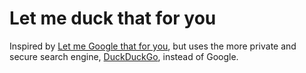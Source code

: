 # Let me duck that for you

Inspired by [Let me Google that for you](https://letmegooglethat.com), but uses the more private and secure search engine, [DuckDuckGo](https://duckduckgo.com), instead of Google.
